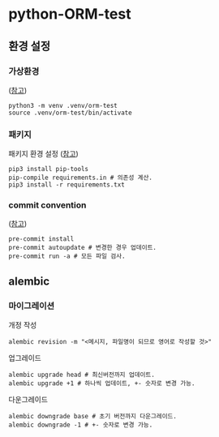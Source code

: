 # python-ORM-test

## 환경 설정

### 가상환경

([참고](https://docs.python.org/3/library/venv.html))

```Shell
python3 -m venv .venv/orm-test
source .venv/orm-test/bin/activate
```

### 패키지

패키지 환경 설정 ([참고](https://medium.com/packagr/using-pip-compile-to-manage-dependencies-in-your-python-packages-8451b21a949e))

```Shell
pip3 install pip-tools
pip-compile requirements.in # 의존성 계산.
pip3 install -r requirements.txt
```

### commit convention

([참고](https://sxxk2.tistory.com/18?category=1085044))

```Shell
pre-commit install
pre-commit autoupdate # 변경한 경우 업데이트.
pre-commit run -a # 모든 파일 검사.
```

## alembic

### 마이그레이션

개정 작성

```Shell
alembic revision -m "<메시지, 파일명이 되므로 영어로 작성할 것>" 
```

업그레이드

```Shell
alembic upgrade head # 최신버전까지 업데이트.
alembic upgrade +1 # 하나씩 업데이트, +- 숫자로 변경 가능.
```

다운그레이드

```Shell
alembic downgrade base # 초기 버전까지 다운그레이드.
alembic downgrade -1 # +- 숫자로 변경 가능.
```
